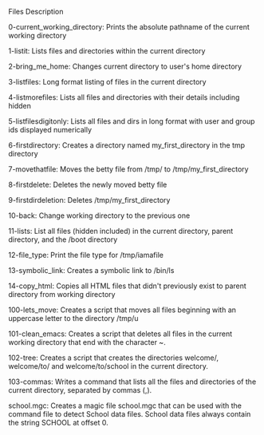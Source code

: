 Files Description

0-current_working_directory: Prints the absolute pathname of the current working directory

1-listit: Lists files and directories within the current directory

2-bring_me_home: Changes current directory to user's home directory

3-listfiles: Long format listing of files in the current directory

4-listmorefiles: Lists all files and directories with their details including hidden

5-listfilesdigitonly: Lists all files and dirs in long format with user and group ids displayed numerically

6-firstdirectory: Creates a directory named my_first_directory in the tmp directory

7-movethatfile: Moves the betty file from /tmp/ to /tmp/my_first_directory

8-firstdelete: Deletes the newly moved betty file

9-firstdirdeletion: Deletes /tmp/my_first_directory

10-back: Change working directory to the previous one

11-lists: List all files (hidden included) in the current directory, parent directory, and the /boot directory

12-file_type: Print the file type for /tmp/iamafile

13-symbolic_link: Creates a symbolic link to /bin/ls

14-copy_html: Copies all HTML files that didn't previously exist to parent directory from working directory

100-lets_move: Creates a script that moves all files beginning with an uppercase letter to the directory /tmp/u

101-clean_emacs: Creates a script that deletes all files in the current working directory that end with the character ~.

102-tree: Creates a script that creates the directories welcome/, welcome/to/ and welcome/to/school in the current directory.

103-commas: Writes a command that lists all the files and directories of the current directory, separated by commas (,).

school.mgc: Creates a magic file school.mgc that can be used with the command file to detect School data files. School data files always contain the string SCHOOL at offset 0.

